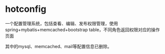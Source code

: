# hotconfig
一个配置管理系统，包括查看、编辑、发布权限管理，使用spring+mybatis+memcached+bootstrap table，不同角色返回权限对应的操作页面

其中的mysql、memcached、mail等配置信息已删除。

